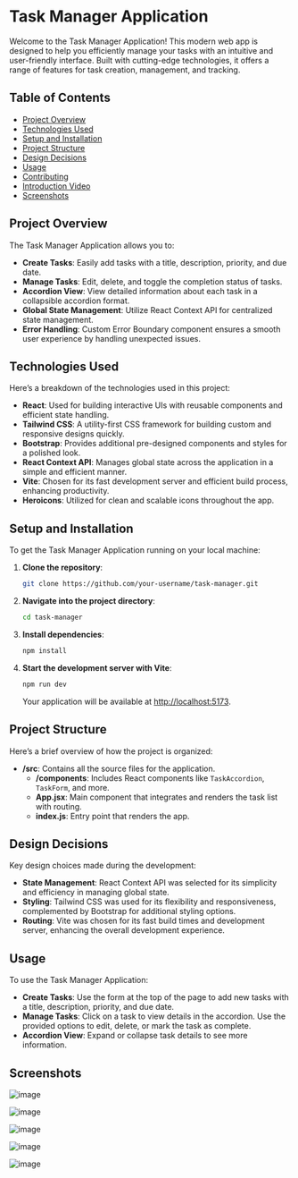 # Task Manager Application

Welcome to the Task Manager Application! This modern web app is designed to help you efficiently manage your tasks with an intuitive and user-friendly interface. Built with cutting-edge technologies, it offers a range of features for task creation, management, and tracking.

## Table of Contents

- [Project Overview](#project-overview)
- [Technologies Used](#technologies-used)
- [Setup and Installation](#setup-and-installation)
- [Project Structure](#project-structure)
- [Design Decisions](#design-decisions)
- [Usage](#usage)
- [Contributing](#contributing)
- [Introduction Video](#introduction-video)
- [Screenshots](#screenshots)

## Project Overview

The Task Manager Application allows you to:

- **Create Tasks**: Easily add tasks with a title, description, priority, and due date.
- **Manage Tasks**: Edit, delete, and toggle the completion status of tasks.
- **Accordion View**: View detailed information about each task in a collapsible accordion format.
- **Global State Management**: Utilize React Context API for centralized state management.
- **Error Handling**: Custom Error Boundary component ensures a smooth user experience by handling unexpected issues.

## Technologies Used

Here’s a breakdown of the technologies used in this project:

- **React**: Used for building interactive UIs with reusable components and efficient state handling.
- **Tailwind CSS**: A utility-first CSS framework for building custom and responsive designs quickly.
- **Bootstrap**: Provides additional pre-designed components and styles for a polished look.
- **React Context API**: Manages global state across the application in a simple and efficient manner.
- **Vite**: Chosen for its fast development server and efficient build process, enhancing productivity.
- **Heroicons**: Utilized for clean and scalable icons throughout the app.

## Setup and Installation

To get the Task Manager Application running on your local machine:

1. **Clone the repository**:
   ```bash
   git clone https://github.com/your-username/task-manager.git
   ```
2. **Navigate into the project directory**:
   ```bash
   cd task-manager
   ```
3. **Install dependencies**:
   ```bash
   npm install
   ```
4. **Start the development server with Vite**:
   ```bash
   npm run dev
   ```
   Your application will be available at [http://localhost:5173](http://localhost:5173).

## Project Structure

Here’s a brief overview of how the project is organized:

- **/src**: Contains all the source files for the application.
  - **/components**: Includes React components like `TaskAccordion`, `TaskForm`, and more.
  - **App.jsx**: Main component that integrates and renders the task list with routing.
  - **index.js**: Entry point that renders the app.

## Design Decisions

Key design choices made during the development:

- **State Management**: React Context API was selected for its simplicity and efficiency in managing global state.
- **Styling**: Tailwind CSS was used for its flexibility and responsiveness, complemented by Bootstrap for additional styling options.
- **Routing**: Vite was chosen for its fast build times and development server, enhancing the overall development experience.

## Usage

To use the Task Manager Application:

- **Create Tasks**: Use the form at the top of the page to add new tasks with a title, description, priority, and due date.
- **Manage Tasks**: Click on a task to view details in the accordion. Use the provided options to edit, delete, or mark the task as complete.
- **Accordion View**: Expand or collapse task details to see more information.


## Screenshots

![image](https://github.com/user-attachments/assets/d9d11a32-5dbc-4b81-b654-00ac2ac92ddc)


![image](https://github.com/user-attachments/assets/c4c2ca53-3166-45c2-87f3-1fa9983b7784)


![image](https://github.com/user-attachments/assets/5808b38d-0b8f-4587-afef-b4e5cd651a31)


![image](https://github.com/user-attachments/assets/51ba8507-1f31-4cec-a849-44652c6779b8)

 
![image](https://github.com/user-attachments/assets/2afd7c23-e132-4bc8-b0a6-680a84d90bc9)
